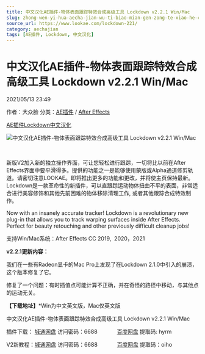```yaml
---
title: 中文汉化AE插件-物体表面跟踪特效合成高级工具 Lockdown v2.2.1 Win/Mac
slug: zhong-wen-yi-hua-aecha-jian-wu-ti-biao-mian-gen-zong-te-xiao-he-cheng-gao-ji-gong-ju-lockdown-v2-2-1-win-mac
source_url: https://www.lookae.com/lockdown-221/
category: aechajian
tags: [AE插件, Lockdown, 中文汉化]
---
```

# 中文汉化AE插件-物体表面跟踪特效合成高级工具 Lockdown v2.2.1 Win/Mac

2021/05/13 23:49

作者：大众脸
分类：[AE插件](https://www.lookae.com/after-effects/aechajian/) / [After Effects](https://www.lookae.com/after-effects/)

[AE插件](https://www.lookae.com/tag/ae%e6%8f%92%e4%bb%b6/)[Lockdown](https://www.lookae.com/tag/lockdown/)[中文汉化](https://www.lookae.com/tag/%e4%b8%ad%e6%96%87%e6%b1%89%e5%8c%96/)

![中文汉化AE插件-物体表面跟踪特效合成高级工具 Lockdown v2.2.1 Win/Mac](https://www.lookae.com/wp-content/uploads/2019/10/Lockdown.jpg "中文汉化AE插件-物体表面跟踪特效合成高级工具 Lockdown v2.2.1 Win/Mac-LookAE.com")

[﻿﻿﻿﻿﻿](https://cloud.video.taobao.com//play/u/705956171/p/1/e/6/t/1/308642065330.mp4)

新版V2加入新的独立操作界面，可让您轻松进行跟踪，一切将比以前在After Effects界面中要平滑得多。提供的功能之一是能够使用蒙版或Alpha通道修剪轨道。请密切注意LOOKAE。即将推出更多的功能和更改，并将使主页保持最新。Lockdown是一款革命性的新插件，可以直跟踪运动物体扭曲不平的表面，非常适合进行美容修饰和其他先前困难的物体移除清理工作, 或者其他跟踪合成特效制作。

Now with an insanely accurate tracker! Lockdown is a revolutionary new plug-in that allows you to track warping surfaces inside After Effects. Perfect for beauty retouching and other previously difficult cleanup jobs!

支持Win/Mac系统：After Effects CC 2019,  2020，2021

**v2.2.1更新内容：**

我们在一些有Radeon显卡的Mac Pro上发现了在Lockdown 2.1.0中引入的崩溃，这个版本修复了它。

修复了一个问题：有时插值点可能计算不正确，并在奇怪的路径中移动，与其他点的运动无关。

**【下载地址】**\*Win为中文英文版，Mac仅英文版

中文汉化AE插件-物体表面跟踪特效合成高级工具 Lockdown v2.2.1 Win/Mac

插件下载： [城通网盘](https://089u.com/f/680462-495925443-4b7915) 访问密码：6688             [百度网盘](https://pan.baidu.com/s/16pfORLl5Gc3_y34hMM1Z0A) 提取码: hyrm

V2新教程：[城通网盘](https://089u.com/f/680462-495135746-bf69b7) 访问密码：6688             [百度网盘](https://pan.baidu.com/s/1yJ0tcRCvlspPF97iOHvM_g) 提取码：oiho
